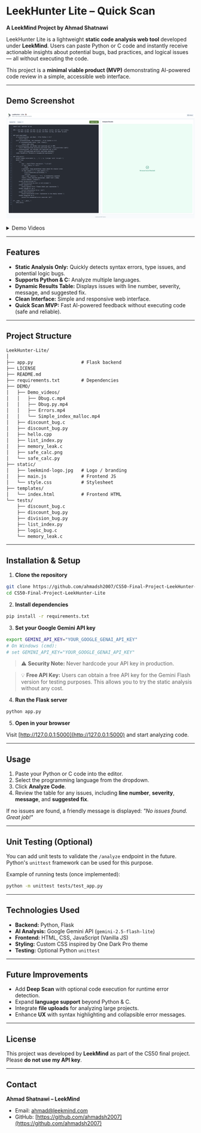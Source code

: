 # **LeekHunter Lite – Quick Scan**

**A LeekMind Project by Ahmad Shatnawi**

LeekHunter Lite is a lightweight **static code analysis web tool** developed under **LeekMind**. Users can paste Python or C code and instantly receive actionable insights about potential bugs, bad practices, and logical issues — all without executing the code.

This project is a **minimal viable product (MVP)** demonstrating AI-powered code review in a simple, accessible web interface.

---

## **Demo Screenshot**

<p><a href="#" onclick="document.getElementById('video-gallery').style.display='block'; return false;">
  <img src="DEMO/safe_calc.png" width="960" alt="safe calculator">
</a></p>

<details>
<summary>Demo Videos</summary>

### Discount Bug in C
![Discount Bug in C](Demo/Demo_videos/Dbug.c.gif)

### Discount Bug in Python
![Discount Bug in Python](Demo/Demo_videos/Dbug.py.gif)

### Simple Index and Malloc Error
![Simple Index and Malloc Error](Demo/Demo_videos/Simple_index_malloc.gif)

### Error
![Error](Demo/Demo_videos/Errors.gif)

</details>

---

## **Features**

* **Static Analysis Only:** Quickly detects syntax errors, type issues, and potential logic bugs.
* **Supports Python & C:** Analyze multiple languages.
* **Dynamic Results Table:** Displays issues with line number, severity, message, and suggested fix.
* **Clean Interface:** Simple and responsive web interface.
* **Quick Scan MVP:** Fast AI-powered feedback without executing code (safe and reliable).

---

## **Project Structure**

```
LeekHunter-Lite/
│
├── app.py                  # Flask backend
├── LICENSE
├── README.md
├── requirements.txt        # Dependencies
├── DEMO/
│   ├── Demo_videos/
│   │   ├── Dbug.c.mp4
│   │   ├── Dbug.py.mp4
│   │   ├── Errors.mp4
│   │   └── Simple_index_malloc.mp4
│   ├── discount_bug.c
│   ├── discount_bug.py
│   ├── hello.cpp
│   ├── list_index.py
│   ├── memory_leak.c
│   ├── safe_calc.png
│   └── safe_calc.py
├── static/
│   ├── leekmind-logo.jpg   # Logo / branding
│   ├── main.js             # Frontend JS
│   └── style.css           # Stylesheet
├── templates/
│   └── index.html          # Frontend HTML
└── tests/
    ├── discount_bug.c
    ├── discount_bug.py
    ├── division_bug.py
    ├── list_index.py
    ├── logic_bug.c
    └── memory_leak.c
```

---

## **Installation & Setup**

1. **Clone the repository**

```bash
git clone https://github.com/ahmadsh2007/CS50-Final-Project-LeekHunter-Lite.git
cd CS50-Final-Project-LeekHunter-Lite
```

2. **Install dependencies**

```bash
pip install -r requirements.txt
```

3. **Set your Google Gemini API key**

```bash
export GEMINI_API_KEY="YOUR_GOOGLE_GENAI_API_KEY"
# On Windows (cmd):
# set GEMINI_API_KEY="YOUR_GOOGLE_GENAI_API_KEY"
```

> ⚠️ **Security Note:** Never hardcode your API key in production.

> 💡 **Free API Key:** Users can obtain a free API key for the Gemini Flash version for testing purposes. This allows you to try the static analysis without any cost.

4. **Run the Flask server**

```bash
python app.py
```

5. **Open in your browser**

Visit [http://127.0.0.1:5000](http://127.0.0.1:5000) and start analyzing code.

---

## **Usage**

1. Paste your Python or C code into the editor.
2. Select the programming language from the dropdown.
3. Click **Analyze Code**.
4. Review the table for any issues, including **line number**, **severity**, **message**, and **suggested fix**.

If no issues are found, a friendly message is displayed: *"No issues found. Great job!"*

---

## **Unit Testing (Optional)**

You can add unit tests to validate the `/analyze` endpoint in the future. Python's `unittest` framework can be used for this purpose.

Example of running tests (once implemented):

```bash
python -m unittest tests/test_app.py
```

---

## **Technologies Used**

* **Backend:** Python, Flask
* **AI Analysis:** Google Gemini API (`gemini-2.5-flash-lite`)
* **Frontend:** HTML, CSS, JavaScript (Vanilla JS)
* **Styling:** Custom CSS inspired by One Dark Pro theme
* **Testing:** Optional Python `unittest`

---

## **Future Improvements**

* Add **Deep Scan** with optional code execution for runtime error detection.
* Expand **language support** beyond Python & C.
* Integrate **file uploads** for analyzing large projects.
* Enhance **UX** with syntax highlighting and collapsible error messages.

---

## **License**

This project was developed by **LeekMind** as part of the CS50 final project. Please **do not use my API key**.

---

## **Contact**

**Ahmad Shatnawi – LeekMind**

* Email: [ahmad@leekmind.com](mailto:ahmad@leekmind.com)
* GitHub: [https://github.com/ahmadsh2007](https://github.com/ahmadsh2007)